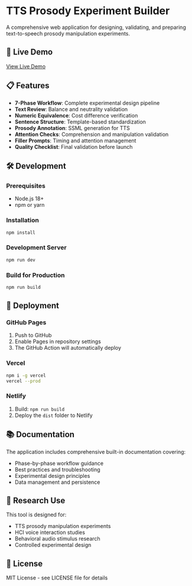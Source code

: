 # TTS Prosody Experiment Builder

A comprehensive web application for designing, validating, and preparing text-to-speech prosody manipulation experiments.

## 🚀 Live Demo

[View Live Demo](https://redpill47.github.io/tts-prosody-builder)

## 📋 Features

- **7-Phase Workflow**: Complete experimental design pipeline
- **Text Review**: Balance and neutrality validation
- **Numeric Equivalence**: Cost difference verification
- **Sentence Structure**: Template-based standardization
- **Prosody Annotation**: SSML generation for TTS
- **Attention Checks**: Comprehension and manipulation validation
- **Filler Prompts**: Timing and attention management
- **Quality Checklist**: Final validation before launch

## 🛠️ Development

### Prerequisites
- Node.js 18+
- npm or yarn

### Installation
```bash
npm install
```

### Development Server
```bash
npm run dev
```

### Build for Production
```bash
npm run build
```

## 🚀 Deployment

### GitHub Pages
1. Push to GitHub
2. Enable Pages in repository settings
3. The GitHub Action will automatically deploy

### Vercel
```bash
npm i -g vercel
vercel --prod
```

### Netlify
1. Build: `npm run build`
2. Deploy the `dist` folder to Netlify

## 📚 Documentation

The application includes comprehensive built-in documentation covering:
- Phase-by-phase workflow guidance
- Best practices and troubleshooting
- Experimental design principles
- Data management and persistence

## 🔬 Research Use

This tool is designed for:
- TTS prosody manipulation experiments
- HCI voice interaction studies
- Behavioral audio stimulus research
- Controlled experimental design

## 📄 License

MIT License - see LICENSE file for details
